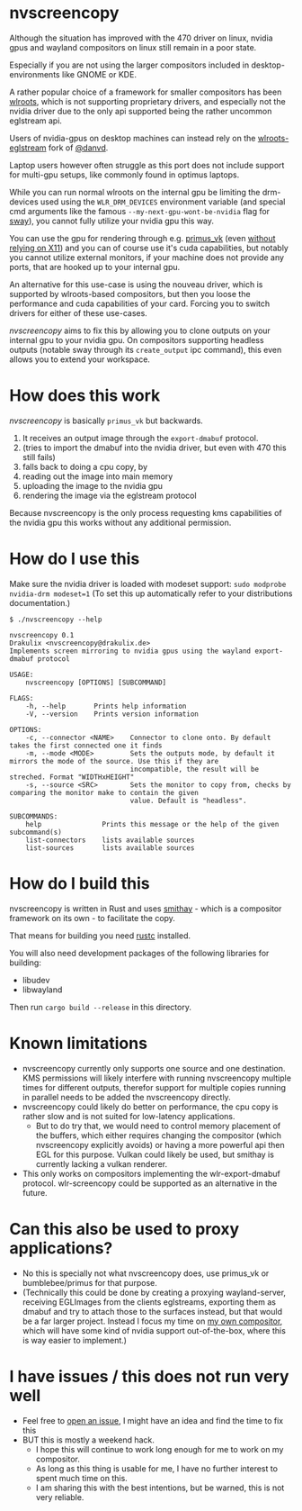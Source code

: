 # nvscreencopy

Although the situation has improved with the 470 driver on linux, nvidia gpus and wayland compositors on linux still remain in a poor state.

Especially if you are not using the larger compositors included in desktop-environments like GNOME or KDE.

A rather popular choice of a framework for smaller compositors has been [wlroots](https://github.com/swaywm/wlroots/),
which is not supporting proprietary drivers, and especially not the nvidia driver due to the only api supported being
the rather uncommon eglstream api.

Users of nvidia-gpus on desktop machines can instead rely on the [wlroots-eglstream](https://github.com/danvd/wlroots-eglstreams) fork of [@danvd](https://github.com/danvd).

Laptop users however often struggle as this port does not include support for multi-gpu setups, like commonly found in optimus laptops.

While you can run normal wlroots on the internal gpu be limiting the drm-devices used using the `WLR_DRM_DEVICES` environment variable (and special cmd arguments like the famous `--my-next-gpu-wont-be-nvidia` flag for [sway](https://github.com/swaywm/sway)), you cannot fully utilize your nvidia gpu this way.

You can use the gpu for rendering through e.g. [primus_vk](https://github.com/felixdoerre/primus_vk) (even [without relying on X11](https://github.com/felixdoerre/primus_vk/issues/24)) and you can of course use it's cuda capabilities, but notably you cannot utilize external monitors, if your
machine does not provide any ports, that are hooked up to your internal gpu.

An alternative for this use-case is using the nouveau driver, which is supported by wlroots-based compositors, but then you loose the performance and cuda capabilities of your card. Forcing you to switch drivers for either of these use-cases.

*nvscreencopy* aims to fix this by allowing you to clone outputs on your internal gpu to your nvidia gpu. On compositors supporting headless outputs (notable sway through its `create_output` ipc command), this even allows you to extend your workspace.

# How does this work

*nvscreencopy* is basically `primus_vk` but backwards.

1. It receives an output image through the `export-dmabuf` protocol.
2. (tries to import the dmabuf into the nvidia driver, but even with 470 this still fails)
3. falls back to doing a cpu copy, by
  1. reading out the image into main memory
  2. uploading the image to the nvidia gpu
4. rendering the image via the eglstream protocol

Because nvscreencopy is the only process requesting kms capabilities of the nvidia gpu this works without any additional permission.

# How do I use this

Make sure the nvidia driver is loaded with modeset support:
`sudo modprobe nvidia-drm modeset=1` (To set this up automatically refer to your distributions documentation.)

```
$ ./nvscreencopy --help

nvscreencopy 0.1
Drakulix <nvscreencopy@drakulix.de>
Implements screen mirroring to nvidia gpus using the wayland export-dmabuf protocol

USAGE:
    nvscreencopy [OPTIONS] [SUBCOMMAND]

FLAGS:
    -h, --help       Prints help information
    -V, --version    Prints version information

OPTIONS:
    -c, --connector <NAME>    Connector to clone onto. By default takes the first connected one it finds
    -m, --mode <MODE>         Sets the outputs mode, by default it mirrors the mode of the source. Use this if they are
                              incompatible, the result will be streched. Format "WIDTHxHEIGHT"
    -s, --source <SRC>        Sets the monitor to copy from, checks by comparing the monitor make to contain the given
                              value. Default is "headless".

SUBCOMMANDS:
    help               Prints this message or the help of the given subcommand(s)
    list-connectors    lists available sources
    list-sources       lists available sources
```

# How do I build this

nvscreencopy is written in Rust and uses [smithay](https://github.com/Smithay/smithay) - which is a compositor framework on its own - to facilitate the copy.

That means for building you need [rustc](https://www.rust-lang.org/tools/install) installed.

You will also need development packages of the following libraries for building:
- libudev
- libwayland

Then run `cargo build --release` in this directory.

# Known limitations

- nvscreencopy currently only supports one source and one destination. KMS permissions will likely interfere with running nvscreencopy multiple times for different outputs, therefor support for multiple copies running in parallel needs to be added the nvscreencopy directly.
- nvscreencopy could likely do better on performance, the cpu copy is rather slow and is not suited for low-latency applications.
  - But to do try that, we would need to control memory placement of the buffers, which either requires changing the compositor (which nvscreencopy explicitly avoids) or having a more powerful api then EGL for this purpose. Vulkan could likely be used, but smithay is currently lacking a vulkan renderer.
- This only works on compositors implementing the wlr-export-dmabuf protocol. wlr-screencopy could be supported as an alternative in the future.

# Can this also be used to proxy applications?

- No this is specially not what nvscreencopy does, use primus_vk or bumblebee/primus for that purpose.
- (Technically this could be done by creating a proxying wayland-server, receiving EGLImages from the clients eglstreams, exporting them as dmabuf and try to attach those to the surfaces instead, but that would be a far larger project. Instead I focus my time on [my own compositor](https://github.com/Drakulix/fireplace), which will have some kind of nvidia support out-of-the-box, where this is way easier to implement.)

# I have issues / this does not run very well

- Feel free to [open an issue](https://github.com/Drakulix/nvscreencopy/issues/new/choose), I might have an idea and find the time to fix this
- BUT this is mostly a weekend hack.
  - I hope this will continue to work long enough for me to work on my compositor.
  - As long as this thing is usable for me, I have no further interest to spent much time on this.
  - I am sharing this with the best intentions, but be warned, this is not very reliable.
 
